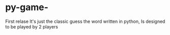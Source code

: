 # py-game-
First relase
It's just the classic guess the word written in python,
Is designed to be played by 2 players

